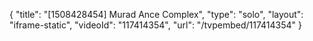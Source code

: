 {
    "title": "[1508428454] Murad Ance Complex",
    "type": "solo",
    "layout": "iframe-static",
    "videoId": "117414354",
    "url": "\/tvpembed\/117414354"
}